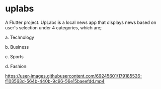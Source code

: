 # uplabs

A Flutter project.
UpLabs is a local news app that displays news based on user's selection under 4 categories, which are;

a. Technology

b. Business

c. Sports

d. Fashion



https://user-images.githubusercontent.com/69245601/179185536-f103563d-564b-440b-9c96-56e15baeefdd.mp4

